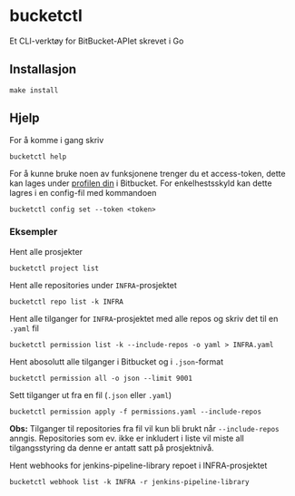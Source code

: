 # bucketctl

Et CLI-verktøy for BitBucket-APIet skrevet i Go

## Installasjon

```shell
make install
```

## Hjelp

For å komme i gang skriv

```shell 
bucketctl help
```

For å kunne bruke noen av funksjonene trenger du et access-token,
dette kan lages under [profilen din](https://git.spk.no/account) i Bitbucket.
For enkelhestsskyld kan dette lagres i en config-fil med kommandoen

```shell
bucketctl config set --token <token>
```

### Eksempler

Hent alle prosjekter

```shell
bucketctl project list 
```

Hent alle repositories under `INFRA`-prosjektet

```shell
bucketctl repo list -k INFRA
```

Hent alle tilganger for `INFRA`-prosjektet med alle repos og skriv det til en `.yaml` fil

```shell
bucketctl permission list -k --include-repos -o yaml > INFRA.yaml
```

Hent abosolutt alle tilganger i Bitbucket og i `.json`-format

```shell
bucketctl permission all -o json --limit 9001
```

Sett tilganger ut fra en fil (`.json` eller `.yaml`)

```shell
bucketctl permission apply -f permissions.yaml --include-repos
```

**Obs:** Tilganger til repositories fra fil vil kun bli brukt når `--include-repos` anngis.
Repositories som ev. ikke er inkludert i liste vil miste all tilgangsstyring da denne er antatt satt på prosjektnivå.

Hent webhooks for jenkins-pipeline-library repoet i INFRA-prosjektet

```shell
bucketctl webhook list -k INFRA -r jenkins-pipeline-library
```
